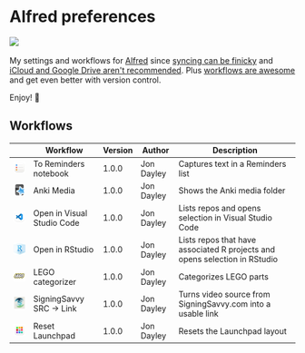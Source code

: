 # Alfred preferences

![](https://img.shields.io/github/v/release/cadnza/Alfred.alfredpreferences)

My settings and workflows for [Alfred](https://www.alfredapp.com/) since [syncing can be finicky](https://www.alfredapp.com/help/advanced/sync/#second-mac) and [iCloud and Google Drive aren't recommended](https://www.alfredapp.com/help/advanced/sync/#services). Plus [workflows are awesome](https://www.alfredapp.com/workflows/) and get even better with version control.

Enjoy! 🎩

## Workflows

| | Workflow | Version | Author | Description |
|-|-|-|-|-|
| <img src="readmeImages/E8F5D615-D1AC-4797-8D54-8893E5D3C0FC.png" width="100"></img> | To Reminders notebook | 1.0.0 | Jon Dayley | Captures text in a Reminders list |
| <img src="readmeImages/0B0F4FE8-A814-44DB-B8C7-1519EF261210.png" width="100"></img> | Anki Media | 1.0.0 | Jon Dayley | Shows the Anki media folder |
| <img src="readmeImages/2625920B-7CC4-4B52-B9B5-099ED2A9CB9A.png" width="100"></img> | Open in Visual Studio Code | 1.0.0 | Jon Dayley | Lists repos and opens selection in Visual Studio Code |
| <img src="readmeImages/5F2E4F1D-6B7D-44FC-BE36-1F3CA2B9E050.png" width="100"></img> | Open in RStudio | 1.0.0 | Jon Dayley | Lists repos that have associated R projects and opens selection in RStudio |
| <img src="readmeImages/1D88BD61-8AF5-4EB5-8851-D6A83811712D.png" width="100"></img> | LEGO categorizer | 1.0.0 | Jon Dayley | Categorizes LEGO parts |
| <img src="readmeImages/657A4C8E-BBB5-4D3F-8AF1-77CD227B3CEB.png" width="100"></img> | SigningSavvy SRC → Link | 1.0.0 | Jon Dayley | Turns video source from SigningSavvy.com into a usable link |
| <img src="readmeImages/5B7DA95B-1530-4556-8B2A-71394BFAC8D0.png" width="100"></img> | Reset Launchpad | 1.0.0 | Jon Dayley | Resets the Launchpad layout |
